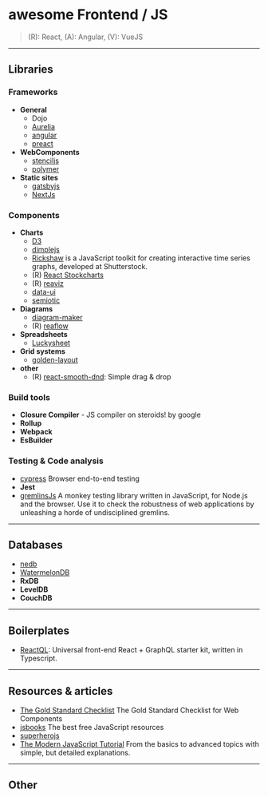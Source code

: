 # awesome Frontend / JS
> (R): React, (A): Angular, (V): VueJS

-----------------------------------------------------------
## Libraries

### Frameworks

- **General**
  - Dojo
  - [Aurelia](http://aurelia.io/home)
  - [angular](https://angular.io/)
  - [preact](https://github.com/preactjs/preact)
- **WebComponents**
  - [stenciljs](https://stenciljs.com/)
  - [polymer](https://www.polymer-project.org/)
- **Static sites**
  - [gatsbyjs](https://www.gatsbyjs.com/)
  - [NextJs](https://www.NextJs.com/)

### Components  

- **Charts**
  - [D3](https://d3js.org/)
  - [dimplejs](http://dimplejs.org/)
  - [Rickshaw](https://github.com/shutterstock/rickshaw) is a JavaScript toolkit for creating interactive time series graphs, developed at Shutterstock.
  - (R) [React Stockcharts](https://github.com/rrag/react-stockcharts)
  - (R) [reaviz](https://github.com/reaviz/reaviz)
  - [data-ui](https://williaster.github.io/data-ui/)
  - [semiotic](https://semiotic.nteract.io/)
- **Diagrams**
  - [diagram-maker](https://github.com/awslabs/diagram-maker)
  - (R) [reaflow](https://reaflow.dev/)
- **Spreadsheets**
  - [Luckysheet](https://github.com/mengshukeji/Luckysheet)
- **Grid systems**
  - [golden-layout](http://golden-layout.com/)
- **other**
  - (R) [react-smooth-dnd](https://github.com/kutlugsahin/react-smooth-dnd): Simple drag & drop


### Build tools

* **Closure Compiler** - JS compiler on steroids! by google
* **Rollup**
* **Webpack**
* **EsBuilder**

### Testing & Code analysis

* [cypress](https://www.cypress.io/) Browser end-to-end testing
* **Jest**
* [gremlinsJs](https://github.com/marmelab/gremlins.js) A monkey testing library written in JavaScript, for Node.js and the browser. Use it to check the robustness of web applications by unleashing a horde of undisciplined gremlins.



-----------------------------------------------------------
## Databases

* [nedb](https://github.com/louischatriot/nedb)
* [WatermelonDB](https://github.com/Nozbe/WatermelonDB)
* **RxDB**
* **LevelDB**
* **CouchDB** 


-----------------------------------------------------------
## Boilerplates
- [ReactQL](https://github.com/leebenson/reactql): Universal front-end React + GraphQL starter kit, written in Typescript.

-----------------------------------------------------------
## Resources & articles

* [The Gold Standard Checklist](https://github.com/webcomponents/gold-standard/wiki) The Gold Standard Checklist for Web Components
* [jsbooks](https://jsbooks.revolunet.com/) The best free JavaScript resources
* [superherojs](http://superherojs.com/)
* [The Modern JavaScript Tutorial](https://javascript.info/) From the basics to advanced topics with simple, but detailed explanations.


-----------------------------------------------------------
## Other

